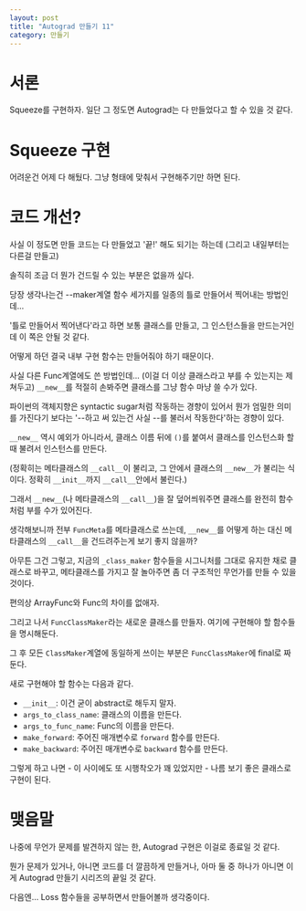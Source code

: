 ```yaml
---
layout: post
title: "Autograd 만들기 11"
category: 만들기
---
```


# 서론

Squeeze를 구현하자. 일단 그 정도면 Autograd는 다 만들었다고 할 수 있을 것 같다.

# Squeeze 구현

어려운건 어제 다 해뒀다. 그냥 형태에 맞춰서 구현해주기만 하면 된다.

# 코드 개선?

사실 이 정도면 만들 코드는 다 만들었고 '끝!' 해도 되기는 하는데 (그리고 내일부터는 다른걸 만들고)

솔직히 조금 더 뭔가 건드릴 수 있는 부분은 없을까 싶다.

당장 생각나는건 --maker계열 함수 세가지를 일종의 틀로 만들어서 찍어내는 방법인데...

'틀로 만들어서 찍어낸다'라고 하면 보통 클래스를 만들고, 그 인스턴스들을 만드는거인데 이 쪽은 안될 것 같다.

어떻게 하던 결국 내부 구현 함수는 만들어줘야 하기 때문이다.

사실 다른 Func계열에도 쓴 방법인데... (이걸 더 이상 클래스라고 부를 수 있는지는 제쳐두고) `__new__`를 적절히 손봐주면 클래스를 그냥 함수 마냥 쓸 수가 있다.

파이썬의 객체지향은 syntactic sugar처럼 작동하는 경향이 있어서 뭔가 엄밀한 의미를 가진다기 보다는 '--하고 써 있는건 사실 --를 불러서 작동한다'하는 경향이 있다.

`__new__` 역시 예외가 아니라서, 클래스 이름 뒤에 `()`를 붙여서 클래스를 인스턴스화 할 때 불려서 인스턴스를 만든다.

(정확히는 메타클래스의 `__call__`이 불리고, 그 안에서 클래스의 `__new__`가 불리는 식이다. 정확히 `__init__`까지 `__call__`안에서 불린다.)

그래서 `__new__`(나 메타클래스의 `__call__`)을 잘 덮어씌워주면 클래스를 완전히 함수처럼 부를 수가 있어진다.

생각해보니까 전부 `FuncMeta`를 메타클래스로 쓰는데, `__new__`를 어떻게 하는 대신 메타클래스의 `__call__`을 건드려주는게 보기 좋지 않을까?

아무튼 그건 그렇고, 지금의 `_class_maker` 함수들을 시그니처를 그대로 유지한 채로 클래스로 바꾸고, 메타클래스를 가지고 잘 놀아주면 좀 더 구조적인 무언가를 만들 수 있을 것이다.

편의상 ArrayFunc와 Func의 차이를 없애자.

그리고 나서 `FuncClassMaker`라는 새로운 클래스를 만들자. 여기에 구현해야 할 함수들을 명시해둔다.

그 후 모든 `ClassMaker`계열에 동일하게 쓰이는 부분은 `FuncClassMaker`에 final로 짜둔다.

새로 구현해야 할 함수는 다음과 같다.

* `__init__`: 이건 굳이 abstract로 해두지 말자.
* `args_to_class_name`: 클래스의 이름을 만든다.
* `args_to_func_name`: Func의 이름을 만든다.
* `make_forward`: 주어진 매개변수로 `forward` 함수를 만든다.
* `make_backward`: 주어진 매개변수로 `backward` 함수를 만든다.

그렇게 하고 나면 - 이 사이에도 또 시행착오가 꽤 있었지만 - 나름 보기 좋은 클래스로 구현이 된다.

# 맺음말

나중에 무언가 문제를 발견하지 않는 한, Autograd 구현은 이걸로 종료일 것 같다.

뭔가 문제가 있거나, 아니면 코드를 더 깔끔하게 만들거나, 아마 둘 중 하나가 아니면 이게 Autograd 만들기 시리즈의 끝일 것 같다.

다음엔... Loss 함수들을 공부하면서 만들어볼까 생각중이다.
